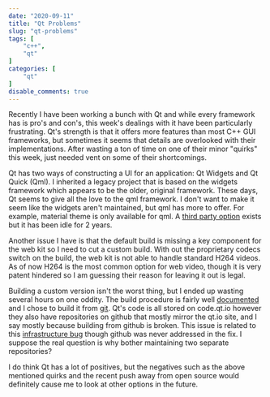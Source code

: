 ```yaml
---
date: "2020-09-11"
title: "Qt Problems"
slug: "qt-problems"
tags: [
    "c++",
    "qt"
]
categories: [
    "qt"
]
disable_comments: true
---
```


Recently I have been working a bunch with Qt and while every framework has is pro's and con's, this week's dealings with it have been particularly frustrating. Qt's strength is that it offers more features than most C++ GUI frameworks, but sometimes it seems that details are overlooked with their implementations. After wasting a ton of time on one of their minor "quirks" this week, just needed vent on some of their shortcomings.

Qt has two ways of constructing a UI for an application: Qt Widgets and Qt Quick (Qml). I inherited a legacy project that is based on the widgets framework which appears to be the older, original framework. These days, Qt seems to give all the love to the qml framework. I don't want to make it seem like the widgets aren't maintained, but qml has more to offer. For example, material theme is only available for qml. A [third party option](https://github.com/laserpants/qt-material-widgets) exists but it has been idle for 2 years.

Another issue I have is that the default build is missing a key component for the web kit so I need to cut a custom build. With out the proprietary codecs switch on the build, the web kit is not able to handle standard H264 videos. As of now H264 is the most common option for web video, though it is very patent hindered so I am guessing their reason for leaving it out is legal.

Building a custom version isn't the worst thing, but I ended up wasting several hours on one oddity. The build procedure is fairly well [documented](https://doc.qt.io/qt-5/build-sources.html) and I chose to build it from [git](https://wiki.qt.io/Building_Qt_5_from_Git). Qt's code is all stored on code.qt.io however they also have repositories on github that mostly mirror the qt.io site, and I say mostly because building from github is broken. This issue is related to this [infrastructure bug](https://bugreports.qt.io/browse/QTQAINFRA-3384) though github was never addressed in the fix. I suppose the real question is why bother maintaining two separate repositories?

I do think Qt has a lot of positives, but the negatives such as the above mentioned quirks and the recent push away from open source would definitely cause me to look at other options in the future.